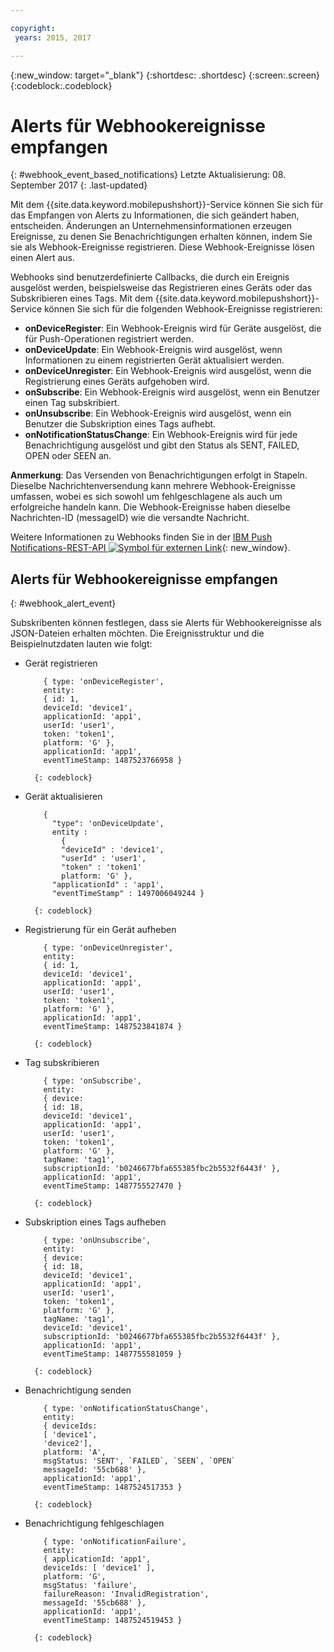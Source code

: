 ```yaml
---

copyright:
 years: 2015, 2017

---
```


{:new_window: target="_blank"}
{:shortdesc: .shortdesc}
{:screen:.screen}
{:codeblock:.codeblock}

# Alerts für Webhookereignisse empfangen
{: #webhook_event_based_notifications}
Letzte Aktualisierung: 08. September 2017
{: .last-updated}


Mit dem {{site.data.keyword.mobilepushshort}}-Service können Sie sich für das Empfangen von Alerts zu Informationen, die sich geändert haben, entscheiden. Änderungen an Unternehmensinformationen erzeugen Ereignisse, zu denen Sie Benachrichtigungen erhalten können, indem Sie sie als Webhook-Ereignisse registrieren. Diese Webhook-Ereignisse lösen einen Alert aus. 

Webhooks sind benutzerdefinierte Callbacks, die durch ein Ereignis ausgelöst werden, beispielsweise das Registrieren eines Geräts oder das Subskribieren eines Tags. Mit dem {{site.data.keyword.mobilepushshort}}-Service können Sie sich für die folgenden Webhook-Ereignisse registrieren: 

- **onDeviceRegister**: Ein Webhook-Ereignis wird für Geräte ausgelöst, die für Push-Operationen registriert werden.
- **onDeviceUpdate**: Ein Webhook-Ereignis wird ausgelöst, wenn Informationen zu einem registrierten Gerät aktualisiert werden.
- **onDeviceUnregister**: Ein Webhook-Ereignis wird ausgelöst, wenn die Registrierung eines Geräts aufgehoben wird. 
- **onSubscribe**: Ein Webhook-Ereignis wird ausgelöst, wenn ein Benutzer einen Tag subskribiert.
- **onUnsubscribe**: Ein Webhook-Ereignis wird ausgelöst, wenn ein Benutzer die Subskription eines Tags aufhebt.
- **onNotificationStatusChange**: Ein Webhook-Ereignis wird für jede Benachrichtigung ausgelöst und gibt den Status als SENT, FAILED, OPEN oder SEEN an.


**Anmerkung**: Das Versenden von Benachrichtigungen erfolgt in Stapeln. Dieselbe Nachrichtenversendung kann mehrere Webhook-Ereignisse umfassen, wobei es sich sowohl um fehlgeschlagene als auch um erfolgreiche handeln kann. 
Die Webhook-Ereignisse haben dieselbe Nachrichten-ID (messageID) wie die versandte Nachricht. 

Weitere Informationen zu Webhooks finden Sie in der [IBM Push Notifications-REST-API ![Symbol für externen Link](../../icons/launch-glyph.svg "Symbol für externen Link")](https://console.bluemix.net/apidocs/800-push-notifications){: new_window}.

## Alerts für Webhookereignisse empfangen
{: #webhook_alert_event}

Subskribenten können festlegen, dass sie Alerts für Webhookereignisse als JSON-Dateien erhalten möchten. Die Ereignisstruktur und die Beispielnutzdaten lauten wie folgt:

- Gerät registrieren
	```
		{ type: 'onDeviceRegister',
		entity:
		{ id: 1,
		deviceId: 'device1',
		applicationId: 'app1',
		userId: 'user1',
		token: 'token1',
		platform: 'G' },
		applicationId: 'app1',
		eventTimeStamp: 1487523766958 }
	```
		{: codeblock}

- Gerät aktualisieren

	```
		{
		  "type": 'onDeviceUpdate',
		  entity : 
			{
		    "deviceId" : 'device1',
		    "userId" : 'user1',
		    "token" : 'token1'
		  	platform: 'G' },
		  "applicationId" : 'app1',
		  "eventTimeStamp" : 1497006049244 }
	```
		{: codeblock}

- Registrierung für ein Gerät aufheben
	```
		{ type: 'onDeviceUnregister',
		entity:
		{ id: 1,
		deviceId: 'device1',
		applicationId: 'app1',
		userId: 'user1',
		token: 'token1',
		platform: 'G' },
		applicationId: 'app1',
		eventTimeStamp: 1487523841874 }
	```
		{: codeblock}

- Tag subskribieren
	```
		{ type: 'onSubscribe',
		entity:
		{ device:
		{ id: 18,
		deviceId: 'device1',
		applicationId: 'app1',
		userId: 'user1',
		token: 'token1',
		platform: 'G' },
		tagName: 'tag1',
		subscriptionId: 'b0246677bfa655385fbc2b5532f6443f' },
		applicationId: 'app1',
		eventTimeStamp: 1487755527470 }
	```
		{: codeblock}

- Subskription eines Tags aufheben
	```
		{ type: 'onUnsubscribe',
		entity:
		{ device:
		{ id: 18,
		deviceId: 'device1',
		applicationId: 'app1',
		userId: 'user1',
		token: 'token1',
		platform: 'G' },
		tagName: 'tag1',
		deviceId: 'device1',
		subscriptionId: 'b0246677bfa655385fbc2b5532f6443f' },
		applicationId: 'app1',
		eventTimeStamp: 1487755581059 }
	```
		{: codeblock}

- Benachrichtigung senden
	```
		{ type: 'onNotificationStatusChange',
		entity:
		{ deviceIds:
		[ 'device1',
		'device2'],
		platform: 'A',
		msgStatus: 'SENT', `FAILED`, `SEEN`, `OPEN`
		messageId: '55cb688' },
		applicationId: 'app1',
		eventTimeStamp: 1487524517353 }
	```
		{: codeblock}

- Benachrichtigung fehlgeschlagen
	```
		{ type: 'onNotificationFailure',
		entity:
		{ applicationId: 'app1',
		deviceIds: [ 'device1' ],
		platform: 'G',
		msgStatus: 'failure',
		failureReason: 'InvalidRegistration',
		messageId: '55cb688' },
		applicationId: 'app1',
		eventTimeStamp: 1487524519453 }
	```
		{: codeblock}

